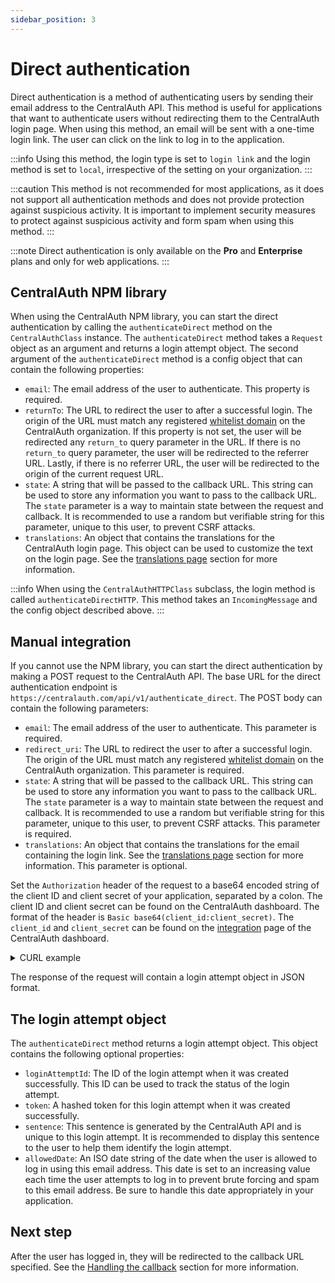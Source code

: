```yaml
---
sidebar_position: 3
---
```


# Direct authentication

Direct authentication is a method of authenticating users by sending their email address to the CentralAuth API. This method is useful for applications that want to authenticate users without redirecting them to the CentralAuth login page. When using this method, an email will be sent with a one-time login link. The user can click on the link to log in to the application.

:::info
Using this method, the login type is set to `login link` and the login method is set to `local`, irrespective of the setting on your organization.
:::

:::caution
This method is not recommended for most applications, as it does not support all authentication methods and does not provide protection against suspicious activity. It is important to implement security measures to protect against suspicious activity and form spam when using this method.
:::

:::note
Direct authentication is only available on the **Pro** and **Enterprise** plans and only for web applications.
:::

## CentralAuth NPM library

When using the CentralAuth NPM library, you can start the direct authentication by calling the `authenticateDirect` method on the `CentralAuthClass` instance. The `authenticateDirect` method takes a `Request` object as an argument and returns a login attempt object. The second argument of the `authenticateDirect` method is a config object that can contain the following properties:

- `email`: The email address of the user to authenticate. This property is required.
- `returnTo`: The URL to redirect the user to after a successful login. The origin of the URL must match any registered [whitelist domain](/admin/dashboard/organization/settings#whitelist-domains) on the CentralAuth organization. If this property is not set, the user will be redirected any `return_to` query parameter in the URL. If there is no `return_to` query parameter, the user will be redirected to the referrer URL. Lastly, if there is no referrer URL, the user will be redirected to the origin of the current request URL.
- `state`: A string that will be passed to the callback URL. This string can be used to store any information you want to pass to the callback URL. The `state` parameter is a way to maintain state between the request and callback. It is recommended to use a random but verifiable string for this parameter, unique to this user, to prevent CSRF attacks.
- `translations`: An object that contains the translations for the CentralAuth login page. This object can be used to customize the text on the login page. See the [translations page](/developer/translations) section for more information.

:::info
When using the `CentralAuthHTTPClass` subclass, the login method is called `authenticateDirectHTTP`. This method takes an `IncomingMessage` and the config object described above.
:::

## Manual integration

If you cannot use the NPM library, you can start the direct authentication by making a POST request to the CentralAuth API. The base URL for the direct authentication endpoint is `https://centralauth.com/api/v1/authenticate_direct`. The POST body can contain the following parameters:

- `email`: The email address of the user to authenticate. This parameter is required.
- `redirect_uri`: The URL to redirect the user to after a successful login. The origin of the URL must match any registered [whitelist domain](/admin/dashboard/organization/settings#whitelist-domains) on the CentralAuth organization. This parameter is required.
- `state`: A string that will be passed to the callback URL. This string can be used to store any information you want to pass to the callback URL. The `state` parameter is a way to maintain state between the request and callback. It is recommended to use a random but verifiable string for this parameter, unique to this user, to prevent CSRF attacks. This parameter is required.
- `translations`: An object that contains the translations for the email containing the login link. See the [translations page](/developer/translations) section for more information. This parameter is optional.

Set the `Authorization` header of the request to a base64 encoded string of the client ID and client secret of your application, separated by a colon. The client ID and client secret can be found on the CentralAuth dashboard. The format of the header is `Basic base64(client_id:client_secret)`. The `client_id` and `client_secret` can be found on the [integration](/admin/dashboard/organization/integration) page of the CentralAuth dashboard.

<details>
<summary>CURL example</summary>

Replace `CLIENT_ID`, `CLIENT_SECRET`, `EMAIL_ADDRESS`, `YOUR_CALLBACK_URL`, `YOUR_STATE_VALUE`, and `TRANSLATIONS_OBJECT` with the appropriate values.

```bash
# Create the Authorization header by base64 encoding "CLIENT_ID:CLIENT_SECRET"
AUTH_HEADER=$(echo -n "CLIENT_ID:CLIENT_SECRET" | base64)

curl -X POST https://centralauth.com/api/v1/authenticate_direct \
  -H "Authorization: Basic $AUTH_HEADER" \
  -H "Content-Type: application/json" \
  -d '{
    "email": "EMAIL_ADDRESS",
    "redirect_uri": "YOUR_CALLBACK_URL",
    "state": "YOUR_STATE_VALUE",
    "translations": "TRANSLATIONS_OBJECT"
  }'
```
</details>

The response of the request will contain a login attempt object in JSON format.

## The login attempt object

The `authenticateDirect` method returns a login attempt object. This object contains the following optional properties:
- `loginAttemptId`: The ID of the login attempt when it was created successfully. This ID can be used to track the status of the login attempt.
- `token`: A hashed token for this login attempt when it was created successfully.
- `sentence`: This sentence is generated by the CentralAuth API and is unique to this login attempt. It is recommended to display this sentence to the user to help them identify the login attempt.
- `allowedDate`: An ISO date string of the date when the user is allowed to log in using this email address. This date is set to an increasing value each time the user attempts to log in to prevent brute forcing and spam to this email address. Be sure to handle this date appropriately in your application.

## Next step

After the user has logged in, they will be redirected to the callback URL specified. See the [Handling the callback](/developer/callback) section for more information.